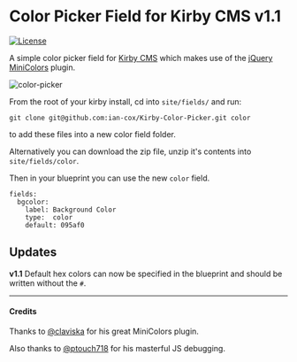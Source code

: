 # Color Picker Field for Kirby CMS v1.1
[![License](https://poser.pugx.org/laravel/framework/license.svg)](http://opensource.org/licenses/MIT)

A simple color picker field for [Kirby CMS](http://getkirby.com/) which makes use of the [jQuery MiniColors](https://github.com/claviska/jquery-miniColors/) plugin.


![color-picker](https://cloud.githubusercontent.com/assets/4325127/6277766/9867c910-b85f-11e4-885c-b67b387552cb.gif)

From the root of your kirby install, cd into `site/fields/` and run: 

`git clone git@github.com:ian-cox/Kirby-Color-Picker.git color` 

to add these files into a new color field folder.

Alternatively you can download the zip file, unzip it's contents into `site/fields/color`.

Then in your blueprint you can use the new `color` field.

```
fields:
  bgcolor:
    label: Background Color
    type:  color
    default: 095af0
```

## Updates
**v1.1** Default hex colors can now be specified in the blueprint and should be written without the `#`.

---

#### Credits
Thanks to [@claviska](https://github.com/claviska) for his great MiniColors plugin.

Also thanks to [@ptouch718](https://github.com/ptouch718) for his masterful JS debugging.
